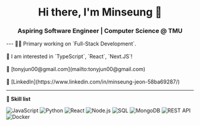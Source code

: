 <div align="center">

# Hi there, I'm Minseung 👋
### Aspiring Software Engineer | Computer Science @ TMU
</div>
---
👨‍💻 Primary working on `Full-Stack Development`. 
<br><br>
🚀 I am interested in `TypeScript`, `React`, `Next.JS`!
<br><br>
📧 [tonyjun00@gmail.com](mailto:tonyjun00@gmail.com)
<br><br>
🔗  [LinkedIn](https://www.linkedin.com/in/minseung-jeon-58ba69287/)

---
**👷 Skill list**

![JavaScript](https://img.shields.io/badge/JavaScript-323330?style=for-the-badge&logo=javascript&logoColor=F7DF1E)
![Python](https://img.shields.io/badge/Python-3776AB?style=for-the-badge&logo=python&logoColor=white)
![React](https://img.shields.io/badge/React-20232A?style=for-the-badge&logo=react&logoColor=61DAFB) 
![Node.js](https://img.shields.io/badge/Node.js-339933?style=for-the-badge&logo=nodedotjs&logoColor=white) 
![SQL](https://img.shields.io/badge/MySQL-005C84?style=for-the-badge&logo=mysql&logoColor=white)
![MongoDB](https://img.shields.io/badge/MongoDB-4EA94B?style=for-the-badge&logo=mongodb&logoColor=white)
![REST API](https://img.shields.io/badge/REST%20API-blue?style=for-the-badge&logo=api&logoColor=white)
![Docker](https://img.shields.io/badge/Docker-2CA5E0?style=for-the-badge&logo=docker&logoColor=white) 

<!-- Coming Soon --> 
 <!-- 
 ![TypeScript](https://img.shields.io/badge/TypeScript-007ACC?style=for-the-badge&logo=typescript&logoColor=white)  
 ![Webpack](https://img.shields.io/badge/Webpack-8DD6F9?style=for-the-badge&logo=Webpack&logoColor=white) ![Next.js](https://img.shields.io/badge/next.js-000000?style=for-the-badge&logo=nextdotjs&logoColor=white) 
 ![Web Security knowledge](https://img.shields.io/badge/Web%20Security-000000?style=for-the-badge&logo=WebAuthn&logoColor=white) 
 ![GraphQl](https://img.shields.io/badge/GraphQl-E10098?style=for-the-badge&logo=graphql&logoColor=white)
 -->
 
